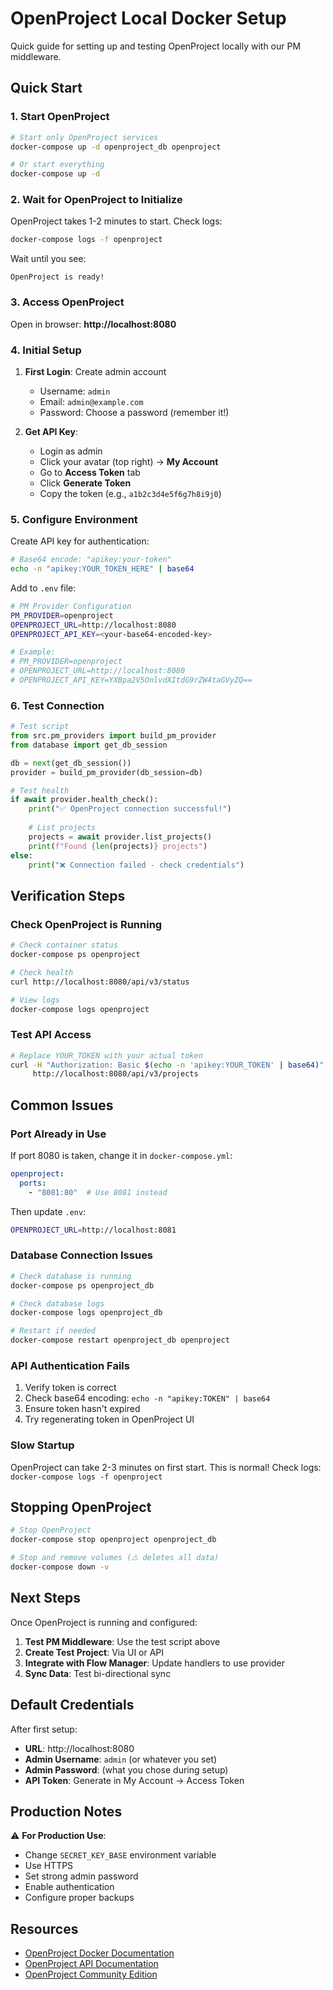 # OpenProject Local Docker Setup

Quick guide for setting up and testing OpenProject locally with our PM middleware.

## Quick Start

### 1. Start OpenProject

```bash
# Start only OpenProject services
docker-compose up -d openproject_db openproject

# Or start everything
docker-compose up -d
```

### 2. Wait for OpenProject to Initialize

OpenProject takes 1-2 minutes to start. Check logs:

```bash
docker-compose logs -f openproject
```

Wait until you see:
```
OpenProject is ready!
```

### 3. Access OpenProject

Open in browser: **http://localhost:8080**

### 4. Initial Setup

1. **First Login**: Create admin account
   - Username: `admin`
   - Email: `admin@example.com`
   - Password: Choose a password (remember it!)

2. **Get API Key**:
   - Login as admin
   - Click your avatar (top right) → **My Account**
   - Go to **Access Token** tab
   - Click **Generate Token**
   - Copy the token (e.g., `a1b2c3d4e5f6g7h8i9j0`)

### 5. Configure Environment

Create API key for authentication:

```bash
# Base64 encode: "apikey:your-token"
echo -n "apikey:YOUR_TOKEN_HERE" | base64
```

Add to `.env` file:

```bash
# PM Provider Configuration
PM_PROVIDER=openproject
OPENPROJECT_URL=http://localhost:8080
OPENPROJECT_API_KEY=<your-base64-encoded-key>

# Example:
# PM_PROVIDER=openproject
# OPENPROJECT_URL=http://localhost:8080
# OPENPROJECT_API_KEY=YXBpa2V5OnlvdXItdG9rZW4taGVyZQ==
```

### 6. Test Connection

```python
# Test script
from src.pm_providers import build_pm_provider
from database import get_db_session

db = next(get_db_session())
provider = build_pm_provider(db_session=db)

# Test health
if await provider.health_check():
    print("✅ OpenProject connection successful!")
    
    # List projects
    projects = await provider.list_projects()
    print(f"Found {len(projects)} projects")
else:
    print("❌ Connection failed - check credentials")
```

## Verification Steps

### Check OpenProject is Running

```bash
# Check container status
docker-compose ps openproject

# Check health
curl http://localhost:8080/api/v3/status

# View logs
docker-compose logs openproject
```

### Test API Access

```bash
# Replace YOUR_TOKEN with your actual token
curl -H "Authorization: Basic $(echo -n 'apikey:YOUR_TOKEN' | base64)" \
     http://localhost:8080/api/v3/projects
```

## Common Issues

### Port Already in Use

If port 8080 is taken, change it in `docker-compose.yml`:

```yaml
openproject:
  ports:
    - "8081:80"  # Use 8081 instead
```

Then update `.env`:
```bash
OPENPROJECT_URL=http://localhost:8081
```

### Database Connection Issues

```bash
# Check database is running
docker-compose ps openproject_db

# Check database logs
docker-compose logs openproject_db

# Restart if needed
docker-compose restart openproject_db openproject
```

### API Authentication Fails

1. Verify token is correct
2. Check base64 encoding: `echo -n "apikey:TOKEN" | base64`
3. Ensure token hasn't expired
4. Try regenerating token in OpenProject UI

### Slow Startup

OpenProject can take 2-3 minutes on first start. This is normal!
Check logs: `docker-compose logs -f openproject`

## Stopping OpenProject

```bash
# Stop OpenProject
docker-compose stop openproject openproject_db

# Stop and remove volumes (⚠️ deletes all data)
docker-compose down -v
```

## Next Steps

Once OpenProject is running and configured:

1. **Test PM Middleware**: Use the test script above
2. **Create Test Project**: Via UI or API
3. **Integrate with Flow Manager**: Update handlers to use provider
4. **Sync Data**: Test bi-directional sync

## Default Credentials

After first setup:
- **URL**: http://localhost:8080
- **Admin Username**: `admin` (or whatever you set)
- **Admin Password**: (what you chose during setup)
- **API Token**: Generate in My Account → Access Token

## Production Notes

⚠️ **For Production Use**:
- Change `SECRET_KEY_BASE` environment variable
- Use HTTPS
- Set strong admin password
- Enable authentication
- Configure proper backups

## Resources

- [OpenProject Docker Documentation](https://www.openproject.org/docs/installation-and-operations/installation/docker/)
- [OpenProject API Documentation](https://www.openproject.org/docs/api/)
- [OpenProject Community Edition](https://www.openproject.org/open-source/)

